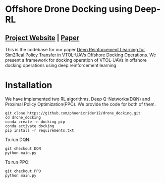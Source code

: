 # Offshore Drone Docking using Deep-RL
## [Project Website](https://phoenixrider12.github.io/DroneDocing) | [Paper](https://www.sciencedirect.com/science/article/pii/S1568494624006173?ref=pdf_download&fr=RR-2&rr=89f668a94f1b919e)
This is the codebase for our paper [Deep Reinforcement Learning for Sim2Real Policy Transfer in VTOL-UAVs Offshore Docking Operations](https://www.sciencedirect.com/science/article/pii/S1568494624006173?ref=pdf_download&fr=RR-2&rr=89f662ca6e01919e). We present a framework for docking operation of VTOL-UAVs in offshore docking operations using deep reinforcement learning

# Installation
We have implemented two RL algorithms, Deep Q-Networks(DQN) and Proximal Policy Optimization(PPO). We provide the code for both of them.

```
git clone https://github.com/phoenixrider12/drone_docking.git
cd drone_docking
conda create -n docking pip
conda activate docking
pip install -r requirements.txt
```

To run DQN:
```
git checkout DQN
python main.py
```

To run PPO:
```
git checkout PPO
python main.py
```
